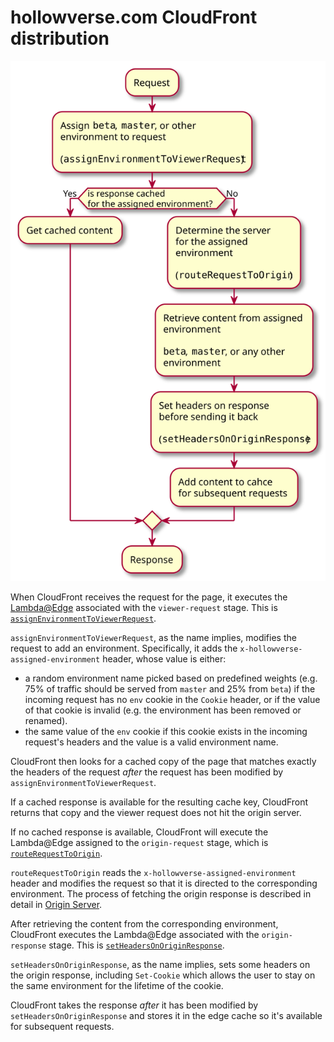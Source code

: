 # hollowverse.com CloudFront distribution

<p align="center">
<img src="./diagrams/hollowverseComCloudFront.puml.svg">
</p>

When CloudFront receives the request for the page, it executes the [Lambda@Edge](https://docs.aws.amazon.com/lambda/latest/dg/lambda-edge.html) associated with the `viewer-request` stage. This is [`assignEnvironmentToViewerRequest`](https://github.com/hollowverse/route-request/blob/master/src/assignEnvironmentToViewerRequest.ts).

`assignEnvironmentToViewerRequest`, as the name implies, modifies the request to add an environment. Specifically, it adds the `x-hollowverse-assigned-environment` header, whose value is either:

* a random environment name picked based on predefined weights (e.g. 75% of traffic should be served from `master` and 25% from `beta`) if the incoming request has no `env` cookie in the `Cookie` header, or if the value of that cookie is invalid (e.g. the environment has been removed or renamed).
* the same value of the `env` cookie if this cookie exists in the incoming request's headers and the value is a valid environment name.

CloudFront then looks for a cached copy of the page that matches exactly the headers of the request _after_ the request has been modified by `assignEnvironmentToViewerRequest`.

If a cached response is available for the resulting cache key, CloudFront returns that copy and the viewer request does not hit the origin server.

If no cached response is available, CloudFront will execute the Lambda@Edge assigned to the `origin-request` stage, which is [`routeRequestToOrigin`](https://github.com/hollowverse/route-request/blob/master/src/routeRequestToOrigin.ts).

`routeRequestToOrigin` reads the `x-hollowverse-assigned-environment` header and modifies the request so that it is directed to the corresponding environment. The process of fetching the origin response is described in detail in [Origin Server](./originServer.md).

After retrieving the content from the corresponding environment, CloudFront executes the Lambda@Edge associated with the `origin-response` stage. This is [`setHeadersOnOriginResponse`](https://github.com/hollowverse/route-request/blob/master/src/setHeadersOnOriginResponse.ts).

`setHeadersOnOriginResponse`, as the name implies, sets some headers on the origin response, including `Set-Cookie` which allows the user to stay on the same environment for the lifetime of the cookie.

CloudFront takes the response _after_ it has been modified by `setHeadersOnOriginResponse` and stores it in the edge cache so it's available for subsequent requests.
